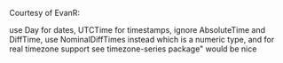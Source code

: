 Courtesy of EvanR:

use Day for dates, UTCTime for timestamps, ignore AbsoluteTime and DiffTime, use NominalDiffTimes instead which is a numeric type, and for real timezone support see timezone-series package" would be nice
